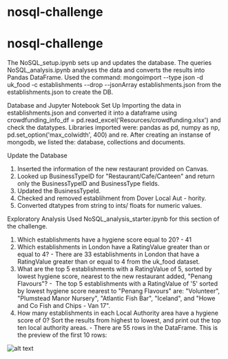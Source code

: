 # nosql-challenge

# nosql-challenge

The NoSQL_setup.ipynb sets up and updates the database. 
The queries NoSQL_analysis.ipynb analyses the data and converts the results into Pandas DataFrame. Used the command: mongoimport --type json -d uk_food -c establishments --drop --jsonArray establishments.json from the establishments.json to create the DB.

Database and Jupyter Notebook Set Up
Importing the data in establishments.json and converted it into a dataframe using crowdfunding_info_df = pd.read_excel('Resources/crowdfunding.xlsx') and check the datatypes.
Libraries imported were: pandas as pd, numpy as np, pd.set_option('max_colwidth', 400) and re.
After creating an instanse of mongodb, we listed the: database, collections and documents. 

Update the Database
1. Inserted the information of the new restaurant provided on Canvas.
2. Looked up BusinessTypeID for "Restaurant/Cafe/Canteen" and return only the BusinessTypeID and BusinessType fields.
3. Updated the BusinessTypeId.
4. Checked and removed establihment from Dover Local Aut - hority.
5. Converted dtatypes from string to ints/ floats for numeric values.


Exploratory Analysis
Used NoSQL_analysis_starter.ipynb for this section of the challenge.
1. Which establishments have a hygiene score equal to 20? - 41
2. Which establishments in London have a RatingValue greater than or equal to 4? - There are 33 establishments in London that have a RatingValue greater than or equal to 4 from the uk_food dataset.
3. What are the top 5 establishments with a RatingValue of 5, sorted by lowest hygiene score, nearest to the new restaurant added, "Penang Flavours"? -  The top 5 establishments with a RatingValue of '5' sorted by lowest hygiene score nearest to "Penang Flavours" are: "Volunteer", "Plumstead Manor Nursery", "Atlantic Fish Bar", "Iceland", and "Howe and Co Fish and Chips - Van 17".
4. How many establishments in each Local Authority area have a hygiene score of 0? Sort the results from highest to lowest, and print out the top ten local authority areas. - There are 55 rows in the DataFrame. This is the preview of the first 10 rows:

![alt text](https://github.com/taniyatalukdar/nosql-challenge/tree/main/Images.png?raw=true)
